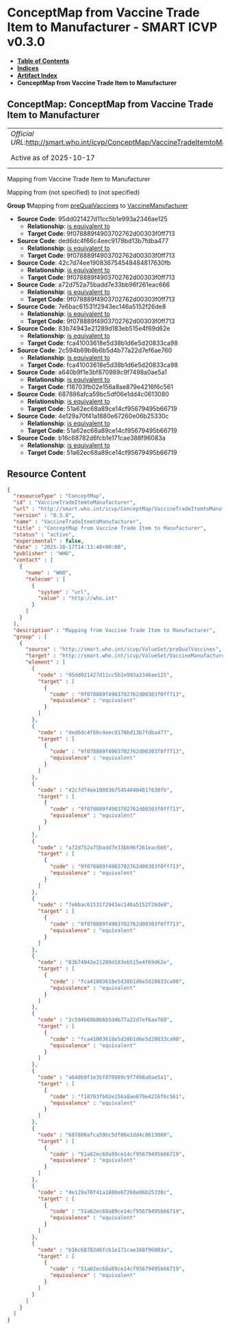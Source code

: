 # ConceptMap from Vaccine Trade Item to Manufacturer - SMART ICVP v0.3.0

* [**Table of Contents**](toc.md)
* [**Indices**](indices.md)
* [**Artifact Index**](artifacts.md)
* **ConceptMap from Vaccine Trade Item to Manufacturer**

## ConceptMap: ConceptMap from Vaccine Trade Item to Manufacturer 

| | |
| :--- | :--- |
| *Official URL*:http://smart.who.int/icvp/ConceptMap/VaccineTradeItemtoManufacturer | *Version*:0.3.0 |
| Active as of 2025-10-17 | *Computable Name*:VaccineTradeItemtoManufacturer |

 
Mapping from Vaccine Trade Item to Manufacturer 

Mapping from (not specified) to (not specified)

**Group 1**Mapping from [preQualVaccines](ValueSet-preQualVaccines.md) to [VaccineManufacturer](ValueSet-VaccineManufacturer.md)

* **Source Code**: 95dd021427d11cc5b1e993a2346ae125
  * **Relationship**: [is equivalent to](http://hl7.org/fhir/R5/codesystem-concept-map-relationship.html#equivalent)
  * **Target Code**: 9f078889f4903702762d00303f0ff713
* **Source Code**: ded6dc4f66c4eec9178bd13b7fdba477
  * **Relationship**: [is equivalent to](http://hl7.org/fhir/R5/codesystem-concept-map-relationship.html#equivalent)
  * **Target Code**: 9f078889f4903702762d00303f0ff713
* **Source Code**: 42c7d74ee190836754548484817630fb
  * **Relationship**: [is equivalent to](http://hl7.org/fhir/R5/codesystem-concept-map-relationship.html#equivalent)
  * **Target Code**: 9f078889f4903702762d00303f0ff713
* **Source Code**: a72d752a75badd7e33bb96f261eac666
  * **Relationship**: [is equivalent to](http://hl7.org/fhir/R5/codesystem-concept-map-relationship.html#equivalent)
  * **Target Code**: 9f078889f4903702762d00303f0ff713
* **Source Code**: 7e6bac61531f2943ec146a5152f26de8
  * **Relationship**: [is equivalent to](http://hl7.org/fhir/R5/codesystem-concept-map-relationship.html#equivalent)
  * **Target Code**: 9f078889f4903702762d00303f0ff713
* **Source Code**: 83b74943e21289d183eb515e4f69d62e
  * **Relationship**: [is equivalent to](http://hl7.org/fhir/R5/codesystem-concept-map-relationship.html#equivalent)
  * **Target Code**: fca41003618e5d38b1d6e5d20833ca98
* **Source Code**: 2c594b69b8b6b5d4b77a22d7ef6ae760
  * **Relationship**: [is equivalent to](http://hl7.org/fhir/R5/codesystem-concept-map-relationship.html#equivalent)
  * **Target Code**: fca41003618e5d38b1d6e5d20833ca98
* **Source Code**: a640b9f1e3bf870989c9f7498a0ae5a1
  * **Relationship**: [is equivalent to](http://hl7.org/fhir/R5/codesystem-concept-map-relationship.html#equivalent)
  * **Target Code**: f18703fb02e156a8ae879e4216f6c561
* **Source Code**: 687886afca59bc5df06e1dd4c0613080
  * **Relationship**: [is equivalent to](http://hl7.org/fhir/R5/codesystem-concept-map-relationship.html#equivalent)
  * **Target Code**: 51a62ec68a89ce14cf95679495b66719
* **Source Code**: 4e129a70f41a1880e67260e06b25330c
  * **Relationship**: [is equivalent to](http://hl7.org/fhir/R5/codesystem-concept-map-relationship.html#equivalent)
  * **Target Code**: 51a62ec68a89ce14cf95679495b66719
* **Source Code**: b16c68782d6fcb1e171cae388f96083a
  * **Relationship**: [is equivalent to](http://hl7.org/fhir/R5/codesystem-concept-map-relationship.html#equivalent)
  * **Target Code**: 51a62ec68a89ce14cf95679495b66719



## Resource Content

```json
{
  "resourceType" : "ConceptMap",
  "id" : "VaccineTradeItemtoManufacturer",
  "url" : "http://smart.who.int/icvp/ConceptMap/VaccineTradeItemtoManufacturer",
  "version" : "0.3.0",
  "name" : "VaccineTradeItemtoManufacturer",
  "title" : "ConceptMap from Vaccine Trade Item to Manufacturer",
  "status" : "active",
  "experimental" : false,
  "date" : "2025-10-17T14:13:48+00:00",
  "publisher" : "WHO",
  "contact" : [
    {
      "name" : "WHO",
      "telecom" : [
        {
          "system" : "url",
          "value" : "http://who.int"
        }
      ]
    }
  ],
  "description" : "Mapping from Vaccine Trade Item to Manufacturer",
  "group" : [
    {
      "source" : "http://smart.who.int/icvp/ValueSet/preQualVaccines",
      "target" : "http://smart.who.int/icvp/ValueSet/VaccineManufacturer",
      "element" : [
        {
          "code" : "95dd021427d11cc5b1e993a2346ae125",
          "target" : [
            {
              "code" : "9f078889f4903702762d00303f0ff713",
              "equivalence" : "equivalent"
            }
          ]
        },
        {
          "code" : "ded6dc4f66c4eec9178bd13b7fdba477",
          "target" : [
            {
              "code" : "9f078889f4903702762d00303f0ff713",
              "equivalence" : "equivalent"
            }
          ]
        },
        {
          "code" : "42c7d74ee190836754548484817630fb",
          "target" : [
            {
              "code" : "9f078889f4903702762d00303f0ff713",
              "equivalence" : "equivalent"
            }
          ]
        },
        {
          "code" : "a72d752a75badd7e33bb96f261eac666",
          "target" : [
            {
              "code" : "9f078889f4903702762d00303f0ff713",
              "equivalence" : "equivalent"
            }
          ]
        },
        {
          "code" : "7e6bac61531f2943ec146a5152f26de8",
          "target" : [
            {
              "code" : "9f078889f4903702762d00303f0ff713",
              "equivalence" : "equivalent"
            }
          ]
        },
        {
          "code" : "83b74943e21289d183eb515e4f69d62e",
          "target" : [
            {
              "code" : "fca41003618e5d38b1d6e5d20833ca98",
              "equivalence" : "equivalent"
            }
          ]
        },
        {
          "code" : "2c594b69b8b6b5d4b77a22d7ef6ae760",
          "target" : [
            {
              "code" : "fca41003618e5d38b1d6e5d20833ca98",
              "equivalence" : "equivalent"
            }
          ]
        },
        {
          "code" : "a640b9f1e3bf870989c9f7498a0ae5a1",
          "target" : [
            {
              "code" : "f18703fb02e156a8ae879e4216f6c561",
              "equivalence" : "equivalent"
            }
          ]
        },
        {
          "code" : "687886afca59bc5df06e1dd4c0613080",
          "target" : [
            {
              "code" : "51a62ec68a89ce14cf95679495b66719",
              "equivalence" : "equivalent"
            }
          ]
        },
        {
          "code" : "4e129a70f41a1880e67260e06b25330c",
          "target" : [
            {
              "code" : "51a62ec68a89ce14cf95679495b66719",
              "equivalence" : "equivalent"
            }
          ]
        },
        {
          "code" : "b16c68782d6fcb1e171cae388f96083a",
          "target" : [
            {
              "code" : "51a62ec68a89ce14cf95679495b66719",
              "equivalence" : "equivalent"
            }
          ]
        }
      ]
    }
  ]
}

```

